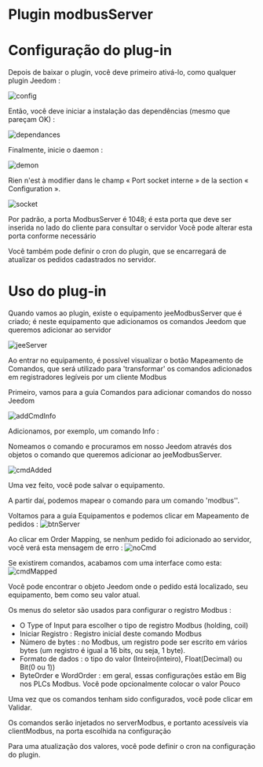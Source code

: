 # Plugin modbusServer


# Configuração do plug-in

Depois de baixar o plugin, você deve primeiro ativá-lo, como qualquer plugin Jeedom :

![config](../images/ModbusServerActiv.png)

Então, você deve iniciar a instalação das dependências (mesmo que pareçam OK) :

![dependances](../images/ModbusServerDep.png)

Finalmente, inicie o daemon :

![demon](../images/ModbusServerDemon.png)

Rien n'est à modifier dans le champ « Port socket interne » de la section « Configuration ».

![socket](../images/ModbusServerConfig.png)

Por padrão, a porta ModbusServer é 1048; é esta porta que deve ser inserida no lado do cliente para consultar o servidor
Você pode alterar esta porta conforme necessário

Você também pode definir o cron do plugin, que se encarregará de atualizar os pedidos cadastrados no servidor. 



# Uso do plug-in

Quando vamos ao plugin, existe o equipamento jeeModbusServer que é criado; é neste equipamento que adicionamos os comandos Jeedom que queremos adicionar ao servidor

![jeeServer](../images/ModbusServerEqLogicServer.png)


Ao entrar no equipamento, é possível visualizar o botão Mapeamento de Comandos, que será utilizado para 'transformar' os comandos adicionados em registradores legíveis por um cliente Modbus


Primeiro, vamos para a guia Comandos para adicionar comandos do nosso Jeedom

![addCmdInfo](../images/ModbusServerAddCmdInfo.png)


Adicionamos, por exemplo, um comando Info :

Nomeamos o comando e procuramos em nosso Jeedom através dos objetos o comando que queremos adicionar ao jeeModbusServer. 

![cmdAdded](../images/ModbusServerCmdAdded.png)


Uma vez feito, você pode salvar o equipamento.



A partir daí, podemos mapear o comando para um comando 'modbus''.

Voltamos para a guia Equipamentos e podemos clicar em Mapeamento de pedidos :
![btnServer](../images/ModbusServerBtnMapping.png)

Ao clicar em Order Mapping, se nenhum pedido foi adicionado ao servidor, você verá esta mensagem de erro :
![noCmd](../images/ModbusServerNoCmd.png)


Se existirem comandos, acabamos com uma interface como esta:
![cmdMapped](../images/ModbusServerCmdMapped.png)

Você pode encontrar o objeto Jeedom onde o pedido está localizado, seu equipamento, bem como seu valor atual. 

Os menus do seletor são usados para configurar o registro Modbus : 

- O Type of Input para escolher o tipo de registro Modbus (holding, coil)
- Iniciar Registro : Registro inicial deste comando Modbus
- Número de bytes : no Modbus, um registro pode ser escrito em vários bytes (um registro é igual a 16 bits, ou seja, 1 byte).
- Formato de dados : o tipo do valor (Inteiro(inteiro), Float(Decimal) ou Bit(0 ou 1))
- ByteOrder e WordOrder : em geral, essas configurações estão em Big nos PLCs Modbus. Você pode opcionalmente colocar o valor Pouco


Uma vez que os comandos tenham sido configurados, você pode clicar em Validar. 

Os comandos serão injetados no serverModbus, e portanto acessíveis via clientModbus, na porta escolhida na configuração


Para uma atualização dos valores, você pode definir o cron na configuração do plugin.


